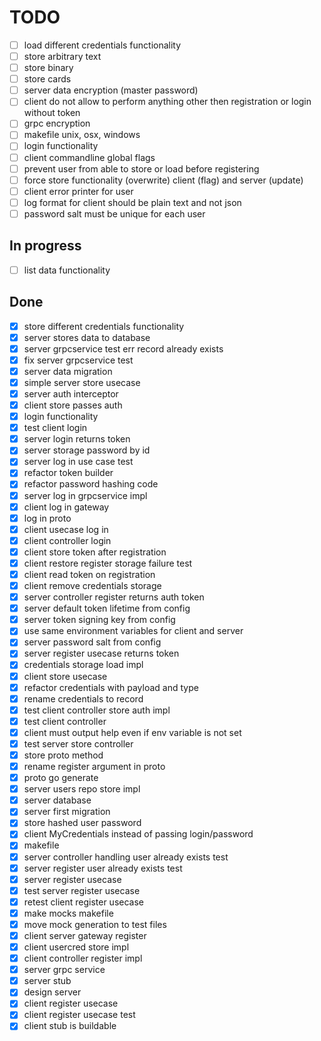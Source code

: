 # TODO

- [ ] load different credentials functionality
- [ ] store arbitrary text
- [ ] store binary
- [ ] store cards
- [ ] server data encryption (master password)
- [ ] client do not allow to perform anything other then registration or login without token
- [ ] grpc encryption
- [ ] makefile unix, osx, windows
- [ ] login functionality
- [ ] client commandline global flags
- [ ] prevent user from able to store or load before registering
- [ ] force store functionality (overwrite) client (flag) and server (update)
- [ ] client error printer for user
- [ ] log format for client should be plain text and not json
- [ ] password salt must be unique for each user

## In progress

- [ ] list data functionality

## Done

- [X] store different credentials functionality
- [X] server stores data to database
- [X] server grpcservice test err record already exists
- [X] fix server grpcservice test
- [X] server data migration
- [X] simple server store usecase
- [X] server auth interceptor
- [X] client store passes auth
- [X] login functionality
- [X] test client login
- [X] server login returns token
- [X] server storage password by id
- [X] server log in use case test
- [X] refactor token builder
- [X] refactor password hashing code
- [X] server log in grpcservice impl
- [X] client log in gateway
- [X] log in proto
- [X] client usecase log in
- [X] client controller login
- [X] client store token after registration
- [X] client restore register storage failure test
- [X] client read token on registration
- [X] client remove credentials storage
- [X] server controller register returns auth token
- [X] server default token lifetime from config
- [X] server token signing key from config
- [X] use same environment variables for client and server
- [X] server password salt from config
- [X] server register usecase returns token
- [X] credentials storage load impl
- [X] client store usecase
- [X] refactor credentials with payload and type
- [X] rename credentials to record
- [X] test client controller store auth impl
- [x] test client controller
- [X] client must output help even if env variable is not set
- [X] test server store controller
- [X] store proto method
- [X] rename register argument in proto
- [X] proto go generate
- [X] server users repo store impl
- [X] server database
- [X] server first migration
- [X] store hashed user password
- [X] client MyCredentials instead of passing login/password
- [X] makefile
- [X] server controller handling user already exists test
- [X] server register user already exists test
- [X] server register usecase
- [X] test server register usecase
- [X] retest client register usecase
- [X] make mocks makefile
- [X] move mock generation to test files
- [X] client server gateway register
- [X] client usercred store impl
- [X] client controller register impl
- [X] server grpc service
- [X] server stub
- [X] design server
- [X] client register usecase
- [X] client register usecase test
- [X] client stub is buildable
